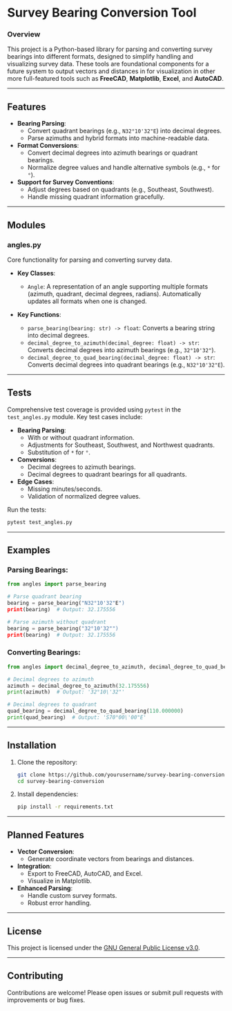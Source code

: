 
# **Survey Bearing Conversion Tool**

### **Overview**
This project is a Python-based library for parsing and converting survey bearings into different formats, designed to simplify handling and visualizing survey data. These tools are foundational components for a future system to output vectors and distances in for visualization in other more full-featured tools such as **FreeCAD**, **Matplotlib**, **Excel**, and **AutoCAD**.

---

## **Features**
- **Bearing Parsing**:
  - Convert quadrant bearings (e.g., `N32°10'32"E`) into decimal degrees.
  - Parse azimuths and hybrid formats into machine-readable data.
- **Format Conversions**:
  - Convert decimal degrees into azimuth bearings or quadrant bearings.
  - Normalize degree values and handle alternative symbols (e.g., `*` for `°`).
- **Support for Survey Conventions**:
  - Adjust degrees based on quadrants (e.g., Southeast, Southwest).
  - Handle missing quadrant information gracefully.

---

## **Modules**
### **angles.py**
Core functionality for parsing and converting survey data.

- **Key Classes**:
  - `Angle`: A representation of an angle supporting multiple formats (azimuth, quadrant, decimal degrees, radians). Automatically updates all formats when one is changed.

- **Key Functions**:
  - `parse_bearing(bearing: str) -> float`: Converts a bearing string into decimal degrees.
  - `decimal_degree_to_azimuth(decimal_degree: float) -> str`: Converts decimal degrees into azimuth bearings (e.g., `32°10'32"`).
  - `decimal_degree_to_quad_bearing(decimal_degree: float) -> str`: Converts decimal degrees into quadrant bearings (e.g., `N32°10'32"E`).

---

## **Tests**
Comprehensive test coverage is provided using `pytest` in the `test_angles.py` module. Key test cases include:

- **Bearing Parsing**:
  - With or without quadrant information.
  - Adjustments for Southeast, Southwest, and Northwest quadrants.
  - Substitution of `*` for `°`.
- **Conversions**:
  - Decimal degrees to azimuth bearings.
  - Decimal degrees to quadrant bearings for all quadrants.
- **Edge Cases**:
  - Missing minutes/seconds.
  - Validation of normalized degree values.

Run the tests:
```bash
pytest test_angles.py
```

---

## **Examples**
### Parsing Bearings:
```python
from angles import parse_bearing

# Parse quadrant bearing
bearing = parse_bearing("N32°10'32"E")
print(bearing)  # Output: 32.175556

# Parse azimuth without quadrant
bearing = parse_bearing("32°10'32"")
print(bearing)  # Output: 32.175556
```

### Converting Bearings:
```python
from angles import decimal_degree_to_azimuth, decimal_degree_to_quad_bearing

# Decimal degrees to azimuth
azimuth = decimal_degree_to_azimuth(32.175556)
print(azimuth)  # Output: '32°10\'32"'

# Decimal degrees to quadrant
quad_bearing = decimal_degree_to_quad_bearing(110.000000)
print(quad_bearing)  # Output: 'S70°00\'00"E'
```

---

## **Installation**
1. Clone the repository:
   ```bash
   git clone https://github.com/yourusername/survey-bearing-conversion.git
   cd survey-bearing-conversion
   ```
2. Install dependencies:
   ```bash
   pip install -r requirements.txt
   ```

---

## **Planned Features**
- **Vector Conversion**:
  - Generate coordinate vectors from bearings and distances.
- **Integration**:
  - Export to FreeCAD, AutoCAD, and Excel.
  - Visualize in Matplotlib.
- **Enhanced Parsing**:
  - Handle custom survey formats.
  - Robust error handling.

---

## **License**
This project is licensed under the [GNU General Public License v3.0](https://www.gnu.org/licenses/gpl-3.0.en.html).

---

## **Contributing**
Contributions are welcome! Please open issues or submit pull requests with improvements or bug fixes.
